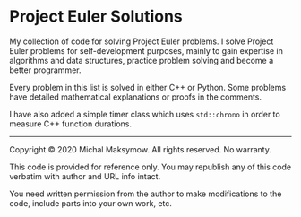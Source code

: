 Project Euler Solutions
=======================

My collection of code for solving Project Euler problems. I solve Project Euler problems for self-development purposes, mainly to gain expertise in algorithms and data structures, practice problem solving and become a better programmer.

Every problem in this list is solved in either C++ or Python. Some problems have detailed mathematical explanations or proofs in the comments.

I have also added a simple timer class which uses `std::chrono` in order to measure C++ function durations.

----

Copyright &copy; 2020 Michal Maksymow. All rights reserved. No warranty.

This code is provided for reference only. You may republish any of this code verbatim with author and URL info intact.

You need written permission from the author to make modifications to the code, include parts into your own work, etc.
